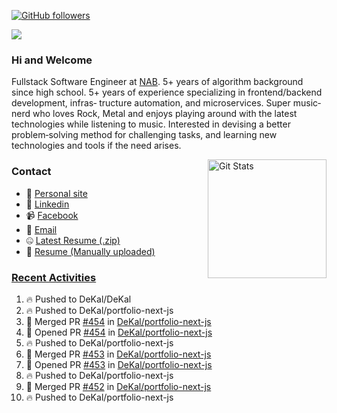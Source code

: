 [![GitHub followers](https://img.shields.io/github/followers/DeKal?label=Follow%20at%20GitHub&style=for-the-badge)](https://github.com/DeKal)

<img
  src="https://cr-ss-service.azurewebsites.net/api/ScreenShot?widget=summary&username=DeKal&badges=3&width=300&style=--header-bg-color:%23000;--border-radius:10px"
/>

### Hi and Welcome 
Fullstack Software Engineer at [NAB](https://www.nab.com.au/). 5+ years of algorithm background since high school. 5+ years of experience specializing in frontend/backend development, infras‐ tructure automation, and microservices. Super music‐nerd who loves Rock, Metal and enjoys playing around with the latest technologies while listening to music. Interested in devising a better problem‐solving method for challenging tasks, and learning new technologies and tools if the need arises.


<a href="https://phatho-folio.now.sh/"><img alt="Git Stats" src="https://github-readme-stats.vercel.app/api?username=DeKal&show_icons=true&theme=merko&count_private=true" align="right" height="190" /></a>


### Contact

- 💬 [Personal site](https://phatho-folio.now.sh/)
- 🔗 [Linkedin](https://www.linkedin.com/in/phat-ho/)
- 📹 [Facebook](https://www.facebook.com/dekal.dev)
- 📧 <a href="mailto:hohuuphat22@gmail.com">Email</a>
- 🤐 <a id="raw-url" href="https://nightly.link/DeKal/dekal-cv-v2/workflows/build/main/huuphatho_cv.zip">Latest Resume (.zip)</a>
- 📄 <a id="raw-url" href="https://raw.githubusercontent.com/DeKal/DeKal/master/cv/phathuuho_cv.pdf">Resume (Manually uploaded)</a>


### [Recent Activities](https://github.com/DeKal/github-activity-readme)
<!--START_SECTION:activity-->
1. 🔥 Pushed to DeKal/DeKal
2. 🔥 Pushed to DeKal/portfolio-next-js
3. 🎉 Merged PR [#454](https://github.com/DeKal/portfolio-next-js/pull/454) in [DeKal/portfolio-next-js](https://github.com/DeKal/portfolio-next-js)
4. 💪 Opened PR [#454](https://github.com/DeKal/portfolio-next-js/pull/454) in [DeKal/portfolio-next-js](https://github.com/DeKal/portfolio-next-js)
5. 🔥 Pushed to DeKal/portfolio-next-js
6. 🎉 Merged PR [#453](https://github.com/DeKal/portfolio-next-js/pull/453) in [DeKal/portfolio-next-js](https://github.com/DeKal/portfolio-next-js)
7. 💪 Opened PR [#453](https://github.com/DeKal/portfolio-next-js/pull/453) in [DeKal/portfolio-next-js](https://github.com/DeKal/portfolio-next-js)
8. 🔥 Pushed to DeKal/portfolio-next-js
9. 🎉 Merged PR [#452](https://github.com/DeKal/portfolio-next-js/pull/452) in [DeKal/portfolio-next-js](https://github.com/DeKal/portfolio-next-js)
10. 🔥 Pushed to DeKal/portfolio-next-js
<!--END_SECTION:activity-->